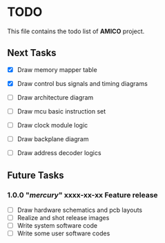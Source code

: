 # TODO
This file contains the todo list of **AMICO** project.


## Next Tasks
- [x] Draw memory mapper table
- [x] Draw control bus signals and timing diagrams
- [ ] Draw architecture diagram
- [ ] Draw mcu basic instruction set
- [ ] Draw clock module logic
- [ ] Draw backplane diagram
- [ ] Draw address decoder logics


## Future Tasks

### 1.0.0 "*mercury*" xxxx-xx-xx Feature release
- [ ] Draw hardware schematics and pcb layouts
- [ ] Realize and shot release images
- [ ] Write system software code
- [ ] Write some user software codes
